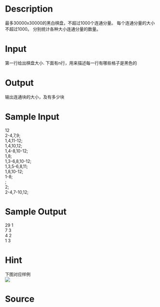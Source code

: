 
# Description

<div class="content">最多30000x30000的黑白棋盘，不超过1000个连通分量。
每个连通分量的大小不超过1000。
分别统计各种大小连通分量的数量。
</div>

# Input

<div class="content">第一行给出棋盘大小.
下面有n行，用来描述每一行有哪些格子是黑色的</div>

# Output

<div class="content">输出连通块的大小，及有多少块 </div>

# Sample Input

<div class="content"><span class="sampledata">12<br/>
2-4,7,9;<br/>
1,4,11-12;<br/>
1,4,10,12;<br/>
1,4-8,10-12;<br/>
1,8;<br/>
1,3-6,8,10-12;<br/>
1,3,5-6,8,11;<br/>
1,8,10-12;<br/>
1-8;<br/>
;<br/>
2;<br/>
2-4,7-10,12;</span></div>

# Sample Output

<div class="content"><span class="sampledata">29 1<br/>
7 3<br/>
4 2<br/>
1 3</span></div>

# Hint

<div class="content"><p>下图对应样例 <br/>
<img border="0" src="/source/bzoj/1364/img/aHR0cHM6Ly9seWRzeS5jb20vSnVkZ2VPbmxpbmUvaW1hZ2VzLzEzNjQuanBn.jpg"/></p></div>

# Source

<div class="content"><p><a href="problemset.php?search="></a></p></div>

